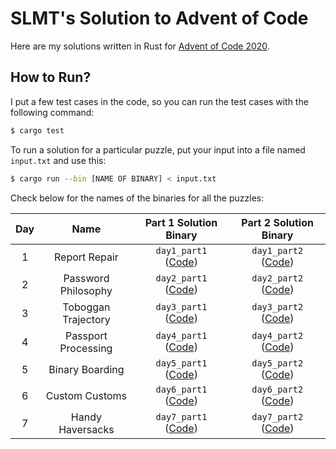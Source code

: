 # SLMT's Solution to Advent of Code

Here are my solutions written in Rust for [Advent of Code 2020](https://adventofcode.com/2020/).

## How to Run?

I put a few test cases in the code, so you can run the test cases with the following command:

```bash
$ cargo test
```

To run a solution for a particular puzzle, put your input into a file named `input.txt` and use this:

```bash
$ cargo run --bin [NAME OF BINARY] < input.txt
```

Check below for the names of the binaries for all the puzzles:

| Day | Name | Part 1 Solution Binary | Part 2 Solution Binary |
|:-:|:-:|:-:|:-:|
| 1 | Report Repair | `day1_part1` ([Code](src/bin/day1_part1.rs)) | `day1_part2` ([Code](src/bin/day1_part2.rs)) |
| 2 | Password Philosophy | `day2_part1` ([Code](src/bin/day2_part1.rs)) | `day2_part2` ([Code](src/bin/day2_part2.rs)) |
| 3 | Toboggan Trajectory | `day3_part1` ([Code](src/bin/day3_part1.rs)) | `day3_part2` ([Code](src/bin/day3_part2.rs)) |
| 4 | Passport Processing | `day4_part1` ([Code](src/bin/day4_part1.rs)) | `day4_part2` ([Code](src/bin/day4_part2.rs)) |
| 5 | Binary Boarding | `day5_part1` ([Code](src/bin/day5_part1.rs)) | `day5_part2` ([Code](src/bin/day5_part2.rs)) |
| 6 | Custom Customs | `day6_part1` ([Code](src/bin/day6_part1.rs)) | `day6_part2` ([Code](src/bin/day6_part2.rs)) |
| 7 | Handy Haversacks | `day7_part1` ([Code](src/bin/day7_part1.rs)) | `day7_part2` ([Code](src/bin/day7_part2.rs)) |
